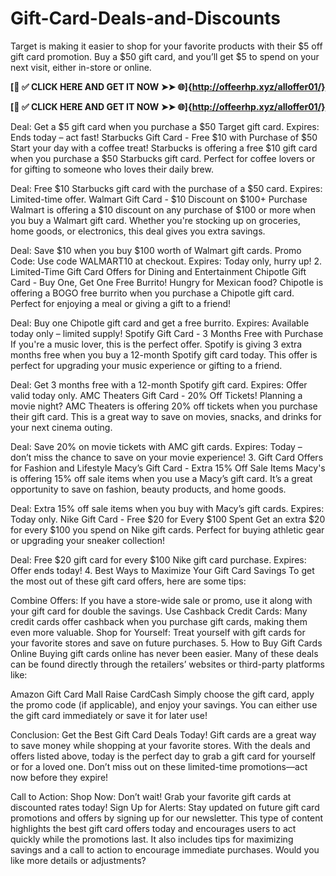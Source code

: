 # Gift-Card-Deals-and-Discounts
Target is making it easier to shop for your favorite products with their $5 off gift card promotion. Buy a $50 gift card, and you’ll get $5 to spend on your next visit, either in-store or online.

**[📌 ✅ CLICK HERE AND GET IT NOW ➤➤ 🌐]{http://offeerhp.xyz/alloffer01/}**

**[📌 ✅ CLICK HERE AND GET IT NOW ➤➤ 🌐]{http://offeerhp.xyz/alloffer01/}**

Deal: Get a $5 gift card when you purchase a $50 Target gift card.
Expires: Ends today – act fast!
Starbucks Gift Card - Free $10 with Purchase of $50
Start your day with a coffee treat! Starbucks is offering a free $10 gift card when you purchase a $50 Starbucks gift card. Perfect for coffee lovers or for gifting to someone who loves their daily brew.

Deal: Free $10 Starbucks gift card with the purchase of a $50 card.
Expires: Limited-time offer.
Walmart Gift Card - $10 Discount on $100+ Purchase
Walmart is offering a $10 discount on any purchase of $100 or more when you buy a Walmart gift card. Whether you're stocking up on groceries, home goods, or electronics, this deal gives you extra savings.

Deal: Save $10 when you buy $100 worth of Walmart gift cards.
Promo Code: Use code WALMART10 at checkout.
Expires: Today only, hurry up!
2. Limited-Time Gift Card Offers for Dining and Entertainment
Chipotle Gift Card - Buy One, Get One Free Burrito!
Hungry for Mexican food? Chipotle is offering a BOGO free burrito when you purchase a Chipotle gift card. Perfect for enjoying a meal or giving a gift to a friend!

Deal: Buy one Chipotle gift card and get a free burrito.
Expires: Available today only – limited supply!
Spotify Gift Card - 3 Months Free with Purchase
If you're a music lover, this is the perfect offer. Spotify is giving 3 extra months free when you buy a 12-month Spotify gift card today. This offer is perfect for upgrading your music experience or gifting to a friend.

Deal: Get 3 months free with a 12-month Spotify gift card.
Expires: Offer valid today only.
AMC Theaters Gift Card - 20% Off Tickets!
Planning a movie night? AMC Theaters is offering 20% off tickets when you purchase their gift card. This is a great way to save on movies, snacks, and drinks for your next cinema outing.

Deal: Save 20% on movie tickets with AMC gift cards.
Expires: Today – don’t miss the chance to save on your movie experience!
3. Gift Card Offers for Fashion and Lifestyle
Macy’s Gift Card - Extra 15% Off Sale Items
Macy's is offering 15% off sale items when you use a Macy’s gift card. It’s a great opportunity to save on fashion, beauty products, and home goods.

Deal: Extra 15% off sale items when you buy with Macy’s gift cards.
Expires: Today only.
Nike Gift Card - Free $20 for Every $100 Spent
Get an extra $20 for every $100 you spend on Nike gift cards. Perfect for buying athletic gear or upgrading your sneaker collection!

Deal: Free $20 gift card for every $100 Nike gift card purchase.
Expires: Offer ends today!
4. Best Ways to Maximize Your Gift Card Savings
To get the most out of these gift card offers, here are some tips:

Combine Offers: If you have a store-wide sale or promo, use it along with your gift card for double the savings.
Use Cashback Credit Cards: Many credit cards offer cashback when you purchase gift cards, making them even more valuable.
Shop for Yourself: Treat yourself with gift cards for your favorite stores and save on future purchases.
5. How to Buy Gift Cards Online
Buying gift cards online has never been easier. Many of these deals can be found directly through the retailers’ websites or third-party platforms like:

Amazon
Gift Card Mall
Raise
CardCash
Simply choose the gift card, apply the promo code (if applicable), and enjoy your savings. You can either use the gift card immediately or save it for later use!

Conclusion: Get the Best Gift Card Deals Today!
Gift cards are a great way to save money while shopping at your favorite stores. With the deals and offers listed above, today is the perfect day to grab a gift card for yourself or for a loved one. Don’t miss out on these limited-time promotions—act now before they expire!

Call to Action:
Shop Now: Don’t wait! Grab your favorite gift cards at discounted rates today!
Sign Up for Alerts: Stay updated on future gift card promotions and offers by signing up for our newsletter.
This type of content highlights the best gift card offers today and encourages users to act quickly while the promotions last. It also includes tips for maximizing savings and a call to action to encourage immediate purchases. Would you like more details or adjustments?
